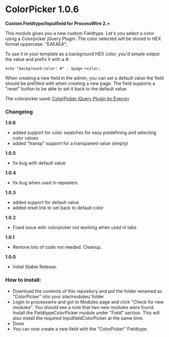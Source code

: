 ColorPicker 1.0.6
=====================

**Custom Fieldtype/Inputfield for ProcessWire 2.+**

This module gives you a new custom Fieldtype. Let's you select a color using a Colorpicker jQuery Plugin. The color selected will be stored in HEX format uppercase: "EAEAEA";

To use it in your template as a background HEX color, you'd simple output the value and prefix it with a #:

```
echo "background-color: #" . $page->color;
```

When creating a new field in the admin, you can set a default value the field should be prefilled with when creating a new page. The field supports a "reset" button to be able to set it back to the default value.

The colorpicker used:
[ColorPicker jQuery Plugin by Eyecon](http://www.eyecon.ro/colorpicker/)

### Changelog

**1.0.6**

- added support for color swatches for easy predefining and selecting color values
- added "transp" support for a transparent value (empty)

**1.0.5**

- fix bug with default value

**1.0.4**

- fix bug when used in repeaters

**1.0.3**

- added support for default value
- added reset link to set back to default color

**1.0.2**

- Fixed issue with colorpicker not working when used in tabs

**1.0.1**

- Remove lots of code not needed. Cleanup.

**1.0.0**

- Initial Stable Release.


### How to install:

- Download the contents of this repository and put the folder renamed as "ColorPicker" into your site/modules/ folder
- Login to processwire and got to Modules page and click "Check for new modules". You should see a note that two new modules were found. Install the FieldtypeColorPicker module under "Field" section. This will also install the required InputfieldColorPicker at the same time.
- Done
- You can now create a new field with the "ColorPicker" Fieldtype.



